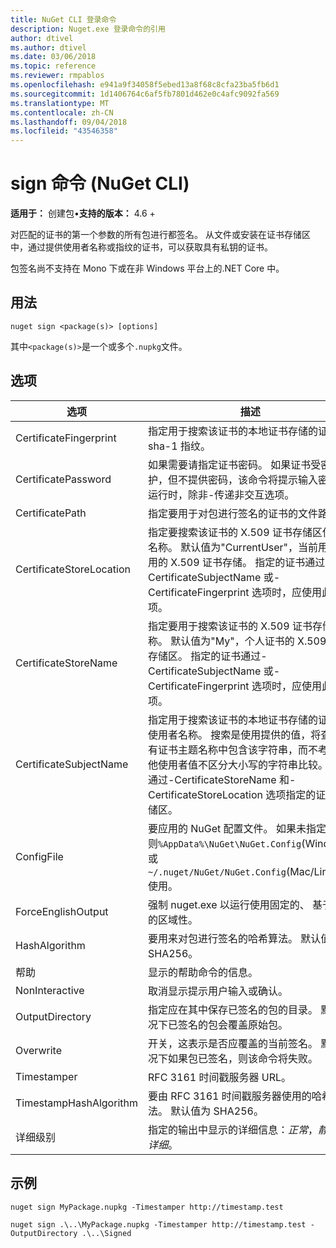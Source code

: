 ```yaml
---
title: NuGet CLI 登录命令
description: Nuget.exe 登录命令的引用
author: dtivel
ms.author: dtivel
ms.date: 03/06/2018
ms.topic: reference
ms.reviewer: rmpablos
ms.openlocfilehash: e941a9f34058f5ebed13a8f68c8cfa23ba5fb6d1
ms.sourcegitcommit: 1d1406764c6af5fb7801d462e0c4afc9092fa569
ms.translationtype: MT
ms.contentlocale: zh-CN
ms.lasthandoff: 09/04/2018
ms.locfileid: "43546358"
---
```

# <a name="sign-command-nuget-cli"></a>sign 命令 (NuGet CLI)

**适用于：** 创建包&bullet;**支持的版本：** 4.6 +

对匹配的证书的第一个参数的所有包进行都签名。 从文件或安装在证书存储区中，通过提供使用者名称或指纹的证书，可以获取具有私钥的证书。

包签名尚不支持在 Mono 下或在非 Windows 平台上的.NET Core 中。

## <a name="usage"></a>用法

```cli
nuget sign <package(s)> [options]
```

其中`<package(s)>`是一个或多个`.nupkg`文件。

## <a name="options"></a>选项

| 选项 | 描述 |
| --- | --- |
| CertificateFingerprint | 指定用于搜索该证书的本地证书存储的证书的 sha-1 指纹。 |
| CertificatePassword | 如果需要请指定证书密码。 如果证书受密码保护，但不提供密码，该命令将提示输入密码在运行时，除非-传递非交互选项。 |
| CertificatePath | 指定要用于对包进行签名的证书的文件路径。 |
| CertificateStoreLocation | 指定要搜索该证书的 X.509 证书存储区使用的名称。 默认值为"CurrentUser"，当前用户使用的 X.509 证书存储。 指定的证书通过-CertificateSubjectName 或-CertificateFingerprint 选项时，应使用此选项。 |
| CertificateStoreName | 指定要用于搜索该证书的 X.509 证书存储的名称。 默认值为"My"，个人证书的 X.509 证书存储区。 指定的证书通过-CertificateSubjectName 或-CertificateFingerprint 选项时，应使用此选项。 |
| CertificateSubjectName | 指定用于搜索该证书的本地证书存储的证书的使用者名称。  搜索是使用提供的值，将查找所有证书主题名称中包含该字符串，而不考虑其他使用者值不区分大小写的字符串比较。  可以通过-CertificateStoreName 和-CertificateStoreLocation 选项指定的证书存储区。 |
| ConfigFile | 要应用的 NuGet 配置文件。 如果未指定，否则`%AppData%\NuGet\NuGet.Config`(Windows) 或`~/.nuget/NuGet/NuGet.Config`(Mac/Linux) 使用。|
| ForceEnglishOutput | 强制 nuget.exe 以运行使用固定的、 基于英语的区域性。 |
| HashAlgorithm | 要用来对包进行签名的哈希算法。 默认值为 SHA256。 |
| 帮助 | 显示的帮助命令的信息。 |
| NonInteractive | 取消显示提示用户输入或确认。 |
| OutputDirectory | 指定应在其中保存已签名的包的目录。 默认情况下已签名的包会覆盖原始包。 |
| Overwrite | 开关，这表示是否应覆盖的当前签名。 默认情况下如果包已签名，则该命令将失败。 |
| Timestamper | RFC 3161 时间戳服务器 URL。 |
| TimestampHashAlgorithm | 要由 RFC 3161 时间戳服务器使用的哈希算法。 默认值为 SHA256。 |
| 详细级别 | 指定的输出中显示的详细信息：*正常*，*静默*，*详细*。 |

## <a name="examples"></a>示例

```cli
nuget sign MyPackage.nupkg -Timestamper http://timestamp.test

nuget sign .\..\MyPackage.nupkg -Timestamper http://timestamp.test -OutputDirectory .\..\Signed
```